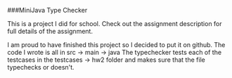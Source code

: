 ###MiniJava Type Checker

This is a project I did for school. Check out the assignment description for full details of the assignment. 

I am proud to have finished this project so I decided to put it on github. The code I wrote is all in src -> main -> java
The typechecker tests each of the testcases in the testcases -> hw2 folder and makes sure that the file typechecks or doesn't. 
